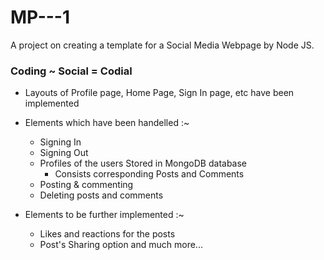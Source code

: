 # MP---1

A project on creating a template for a Social Media Webpage by Node JS. 

### Coding ~ Social = Codial

- Layouts of Profile page, Home Page, Sign In page, etc have been implemented
- Elements which have been handelled :~
  - Signing In
  - Signing Out
  - Profiles of the users Stored in MongoDB database
    - Consists corresponding Posts and Comments
  - Posting & commenting
  - Deleting posts and comments

- Elements to be further implemented :~
  - Likes and reactions for the posts
  - Post's Sharing option
  and much more...
